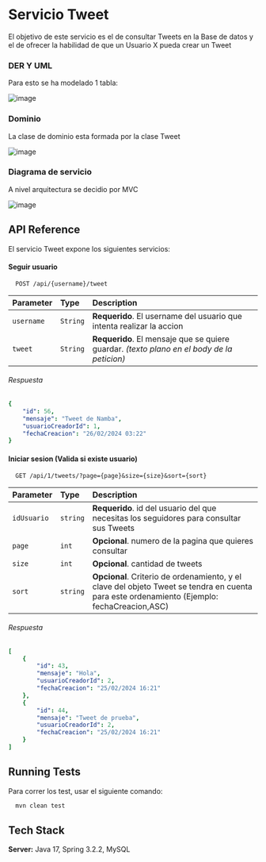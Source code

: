 

# Servicio Tweet

El objetivo de este servicio es el de consultar Tweets en la Base de datos y el de ofrecer la habilidad de que un Usuario X pueda crear un Tweet

### DER Y UML
Para esto se ha modelado 1 tabla:

![image](https://github.com/matias14b/Tweet-Uala-Twitter/assets/127508318/a62c69b4-3e1e-4676-85d6-680b7e3e3e78)

### Dominio
La clase de dominio esta formada por la clase Tweet

![image](https://github.com/matias14b/Tweet-Uala-Twitter/assets/127508318/bd048052-1160-4ebe-a93e-b0fc09cde382)

### Diagrama de servicio

A nivel arquitectura se decidio por MVC 

![image](https://github.com/matias14b/Tweet-Uala-Twitter/assets/127508318/5f116f89-2e0d-4c48-b49e-723ca3eca209)


## API Reference

El servicio Tweet expone los siguientes servicios:

#### Seguir usuario

```http
  POST /api/{username}/tweet
```
| Parameter | Type     | Description                |
| :-------- | :------- | :------------------------- |
| `username` | `String` | **Requerido**. El username del usuario que intenta realizar la accion |
| `tweet`    | `String` | **Requerido**. El mensaje que se quiere guardar. *(texto plano en el body de la peticion)*|

###### Respuesta
```yaml
{
    "id": 56,
    "mensaje": "Tweet de Namba",
    "usuarioCreadorId": 1,
    "fechaCreacion": "26/02/2024 03:22"
}
```

#### Iniciar sesion (Valida si existe usuario)

```http
  GET /api/1/tweets/?page={page}&size={size}&sort={sort}
```

| Parameter | Type     | Description                       |
| :-------- | :------- | :-------------------------------- |
| `idUsuario`      | `string` | **Requerido**. id del usuario del que necesitas los seguidores para consultar sus Tweets |
| `page`      | `int` | **Opcional**. numero de la pagina que quieres consultar|
| `size`      | `int` | **Opcional**. cantidad de tweets |
| `sort`      | `string` | **Opcional**. Criterio de ordenamiento, y el clave del objeto Tweet se tendra en cuenta para este ordenamiento (Ejemplo: fechaCreacion,ASC) |


###### Respuesta
```yaml
[
    {
        "id": 43,
        "mensaje": "Hola",
        "usuarioCreadorId": 2,
        "fechaCreacion": "25/02/2024 16:21"
    },
    {
        "id": 44,
        "mensaje": "Tweet de prueba",
        "usuarioCreadorId": 2,
        "fechaCreacion": "25/02/2024 16:21"
    }
]
```

## Running Tests

Para correr los test, usar el siguiente comando:

```bash
  mvn clean test
```




## Tech Stack


**Server:** Java 17, Spring 3.2.2, MySQL
